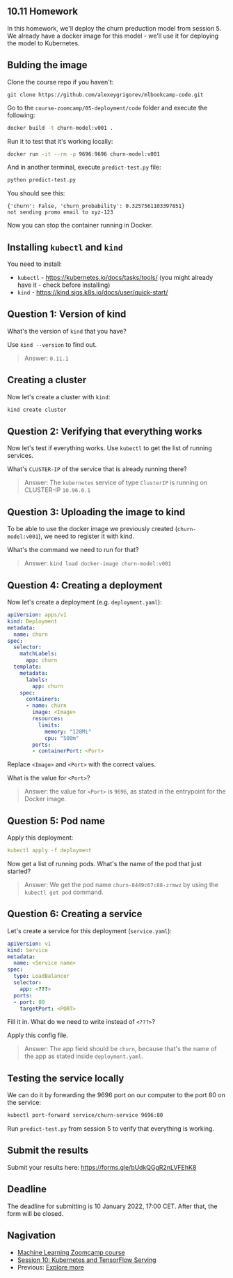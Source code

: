 ## 10.11 Homework

In this homework, we'll deploy the churn preduction model from session 5.
We already have a docker image for this model - we'll use it for 
deploying the model to Kubernetes.


## Bulding the image

Clone the course repo if you haven't:

```
git clone https://github.com/alexeygrigorev/mlbookcamp-code.git
```

Go to the `course-zoomcamp/05-deployment/code` folder and 
execute the following:


```bash
docker build -t churn-model:v001 .
```

Run it to test that it's working locally:

```bash
docker run -it --rm -p 9696:9696 churn-model:v001
```

And in another terminal, execute `predict-test.py` file:

```bash
python predict-test.py
```

You should see this:

```
{'churn': False, 'churn_probability': 0.3257561103397851}
not sending promo email to xyz-123
```

Now you can stop the container running in Docker.


## Installing `kubectl` and `kind`

You need to install:

* `kubectl` - https://kubernetes.io/docs/tasks/tools/ (you might already have it - check before installing)
* `kind` - https://kind.sigs.k8s.io/docs/user/quick-start/


## Question 1: Version of kind

What's the version of `kind` that you have? 

Use `kind --version` to find out.

>Answer: `0.11.1`

## Creating a cluster

Now let's create a cluster with `kind`:

```bash
kind create cluster
```

## Question 2: Verifying that everything works

Now let's test if everything works. Use `kubectl` to get the list of running services. 

What's `CLUSTER-IP` of the service that is already running there? 

>Answer: The `kubernetes` service of type `ClusterIP` is running on CLUSTER-IP `10.96.0.1`


## Question 3: Uploading the image to kind

To be able to use the docker image we previously created (`churn-model:v001`),
we need to register it with kind.

What's the command we need to run for that?

>Answer: `kind load docker-image churn-model:v001`


## Question 4: Creating a deployment

Now let's create a deployment (e.g. `deployment.yaml`):

```yaml
apiVersion: apps/v1
kind: Deployment
metadata:
  name: churn
spec:
  selector:
    matchLabels:
      app: churn
  template:
    metadata:
      labels:
        app: churn
    spec:
      containers:
      - name: churn
        image: <Image>
        resources:
          limits:
            memory: "128Mi"
            cpu: "500m"
        ports:
        - containerPort: <Port>
```

Replace `<Image>` and `<Port>` with the correct values.

What is the value for `<Port>`?

>Answer: the value for `<Port>` is `9696`, as stated in the entrypoint for the Docker image.

## Question 5: Pod name

Apply this deployment:

```yaml
kubectl apply -f deployment
```

Now get a list of running pods.
What's the name of the pod that just started? 

>Answer: We get the pod name `churn-8449c67c88-zrmwz` by using the `kubectl get pod` command.


## Question 6: Creating a service 

Let's create a service for this deployment (`service.yaml`):

```yaml
apiVersion: v1
kind: Service
metadata:
  name: <Service name>
spec:
  type: LoadBalancer
  selector:
    app: <???>
  ports:
  - port: 80
    targetPort: <PORT>
```

Fill it in. What do we need to write instead of `<???>`?

Apply this config file.

>Answer: The app field should be `churn`, because that's the name of the app as stated inside `deployment.yaml`.


## Testing the service locally

We can do it by forwarding the 9696 port on our computer to the port 80 on the service:

```bash
kubectl port-forward service/churn-service 9696:80
```

Run `predict-test.py` from session 5 to verify that everything is working.


## Submit the results

Submit your results here: https://forms.gle/bUdkQGgR2nLVFEhK8

## Deadline

The deadline for submitting is 10 January 2022, 17:00 CET. After that, the form will be closed.


## Nagivation

* [Machine Learning Zoomcamp course](../)
* [Session 10: Kubernetes and TensorFlow Serving](./)
* Previous: [Explore more](10-explore-more.md)
